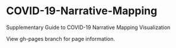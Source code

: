 # COVID-19-Narrative-Mapping
Supplementary Guide to COVID-19 Narrative Mapping Visualization

View gh-pages branch for page information. 
